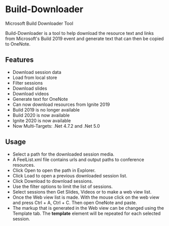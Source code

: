 # Build-Downloader
Microsoft Build Downloader Tool

Build-Downloader is a tool to help download the resource text and links from Microsoft's Build 2019 event and generate text that can then be copied to OneNote.

## Features

- Download session data
- Load from local store
- Filter sessions
- Download slides
- Download videos
- Generate text for OneNote
- Can now download resources from Ignite 2019
- Build 2019 is no longer available
- Build 2020 is now available
- Ignite 2020 is now available
- Now Multi-Targets: .Net 4.7.2 and .Net 5.0

## Usage

- Select a path for the downloaded session media.
- A FeelList.xml file contains urls and output paths to conference resources.
- Click Open to open the path in Explorer.
- Click Load to open a previous downloaded session list.
- Click Download to download sessions.
- Use the filter options to limit the list of sessions.
- Select sessions then Get Slides, Videos or to make a web view list.
- Once the Web view list is made. With the mouse click on the web view and press Ctrl + A, Ctrl + C. Then open OneNote and paste.
- The markup that is generated in the Web view can be changed using the Template tab.  The **template** element will be repeated for each selected session. 
